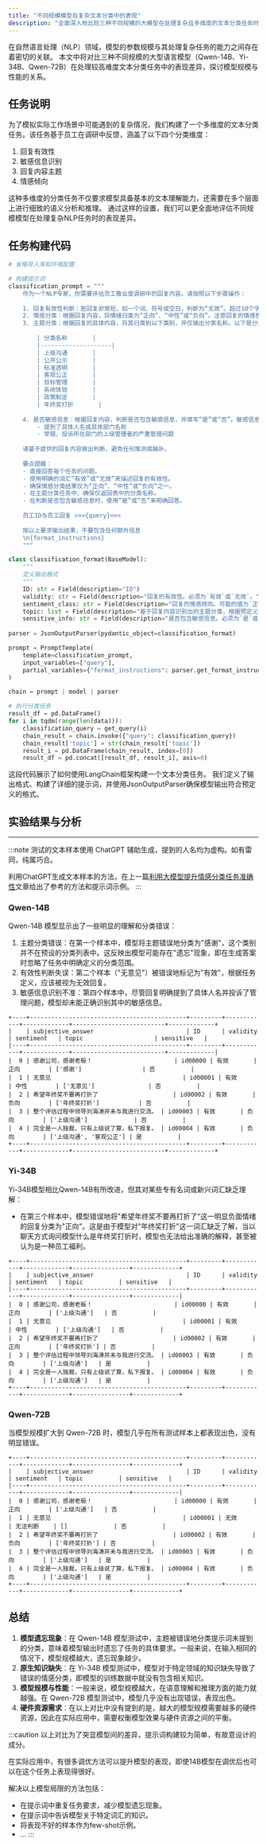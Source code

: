 ```yaml
---
title: "不同规模模型在复杂文本分类中的表现"
description: "全面深入地比较三种不同规模的大模型在处理复杂且多维度的文本分类任务时的性能表现，详细探讨模型规模与分类效果之间的紧密关联，旨在为自然语言处理领域的模型选择和应用提供有价值的参考。"
---
```


在自然语言处理（NLP）领域，模型的参数规模与其处理复杂任务的能力之间存在着密切的关联。
本文中将对比三种不同规模的大型语言模型（Qwen-14B、Yi-34B、Qwen-72B）在处理较高难度文本分类任务中的表现差异，探讨模型规模与性能的关系。

## 任务说明

为了模拟实际工作场景中可能遇到的复杂情况，我们构建了一个多维度的文本分类任务。该任务基于员工在调研中反馈，涵盖了以下四个分类维度：

1. 回复有效性
2. 敏感信息识别
3. 回复内容主题
4. 情感倾向

这种多维度的分类任务不仅要求模型具备基本的文本理解能力，还需要在多个层面上进行细致的语义分析和推理。
通过这样的设置，我们可以更全面地评估不同规模模型在处理复杂NLP任务时的表现差异。

## 任务构建代码

```python
# 省略导入库和环境配置

# 构建提示词
classification_prompt = """
    作为一个NLP专家，你需要评估员工敬业度调研中的回复内容。请按照以下步骤操作：
    
    1. 回复有效性判断：若回复非常短，如一个词、符号或空白，判断为“无效”。超过10个字即为“有效”。
    2. 情感分类：根据回复内容，将情绪归类为“正向”、“中性”或“负向”。注意回复的情感色彩、态度和情绪。对于使用反话或反讽的回复，尝试识别实际意图，并据此分类。
    3. 主题分类：根据回复的具体内容，将其归类到以下类别，并仅输出分类名称。以下是分类名称的表格形式呈现：
    
        | 分类名称       |
        |--------------------|
        | 上级沟通       |
        | 公开公示       |
        | 标准透明       |
        | 客观公正       |
        | 目标管理       |
        | 系统体验       |
        | 政策制定       |
        | 年终奖打折       |
    
    4. 是否敏感信息：根据回复内容，判断是否包含敏感信息，并填写“是”或“否”。敏感信息包括：
        - 提到了具体人名或具体部门名称
        - 举报、投诉所在部门的上级管理者的严重管理问题
    
    请基于提供的回复内容做出判断，避免任何推测或脑补。
    
    要点提醒：
    - 直接回答每个任务的问题。
    - 使用明确的词汇“有效”或“无效”来描述回复的有效性。
    - 确保情感分类结果仅为“正向”、“中性”或“负向”之一。
    - 在主题分类任务中，确保仅返回表中的分类名称。
    - 在判断是否包含敏感信息时，使用“是”或“否”来明确回答。
    
    员工ID与员工回复 >>>{query}<<<
    
    按以上要求输出结果，不要包含任何额外信息
    \n{format_instructions}
    """

class classification_format(BaseModel):
    """
    定义输出格式
    """
    ID: str = Field(description="ID")
    validity: str = Field(description="回复的有效性。必须为`有效`或`无效`。")
    sentiment_class: str = Field(description="回复的情感倾向。可能的值为`正向`、`中性`或`负向`。")
    topic: list = Field(description="基于回复内容识别出的主题分类，根据预定义的主题分类列表中选择。")
    sensitive_info: str = Field(description="是否包含敏感信息。必须为`是`或`否`。")
    
parser = JsonOutputParser(pydantic_object=classification_format)

prompt = PromptTemplate(
    template=classification_prompt,
    input_variables=["query"],
    partial_variables={"format_instructions": parser.get_format_instructions()},
)

chain = prompt | model | parser

# 执行分类任务
result_df = pd.DataFrame()
for i in tqdm(range(len(data))):
    classification_query = get_query(i)
    chain_result = chain.invoke({"query": classification_query})
    chain_result['topic'] = str(chain_result['topic'])
    result_i = pd.DataFrame(chain_result, index=[0])
    result_df = pd.concat([result_df, result_i], axis=0)
```

这段代码展示了如何使用LangChain框架构建一个文本分类任务。
我们定义了输出格式、构建了详细的提示词，并使用JsonOutputParser确保模型输出符合预定义的格式。

## 实验结果与分析

---

:::note
测试的文本样本使用 ChatGPT 辅助生成，提到的人名均为虚构。如有雷同，纯属巧合。

利用ChatGPT生成文本样本的方法，在上一篇[利用大模型提升情感分类任务准确性](sentiment_classification)文章给出了参考的方法和提示词示例。
:::

### Qwen-14B

Qwen-14B 模型显示出了一些明显的理解和分类错误：

1. 主题分类错误：在第一个样本中，模型将主题错误地分类为"感谢"，这个类别并不在预设的分类列表中。这反映出模型可能存在"遗忘"现象，即在生成答案时忽略了任务中明确定义的分类范围。
2. 有效性判断失误：第二个样本（"无意见"）被错误地标记为"有效"，根据任务定义，应该被视为无效回复。
3. 敏感信息识别不准：第四个样本中，尽管回复明确提到了具体人名并投诉了管理问题，模型却未能正确识别其中的敏感信息。

```text title="Output"
+----+--------------------------------------------+---------+------------+-------------+--------------------------+-------------+
|    | subjective_answer                          | ID      | validity   | sentiment   | topic                    | sensitive   |
|----+--------------------------------------------+---------+------------+-------------+--------------------------+-------------|
|  0 | 感谢公司，感谢老板！                       | id00000 | 有效       | 正向        | ['感谢']                 | 否          |
|  1 | 无意见                                     | id00001 | 有效       | 中性        | ['无意见']               | 否          |
|  2 | 希望年终奖不要再打折了                     | id00002 | 有效       | 负向        | ['年终奖打折']           | 否          |
|  3 | 整个评估过程中领导刘海涛并未与我进行交流。 | id00003 | 有效       | 负向        | ['上级沟通']             | 否          |
|  4 | 完全是一人独裁，只有上级说了算，私下报复。 | id00004 | 有效       | 负向        | ['上级沟通', '客观公正'] | 是          |
+----+--------------------------------------------+---------+------------+-------------+--------------------------+-------------+
```

### Yi-34B

Yi-34B模型相比Qwen-14B有所改进，但其对某些专有名词或新兴词汇缺乏理解：

- 在第三个样本中，模型错误地将"希望年终奖不要再打折了"这一明显负面情绪的回复分类为"正向"。这是由于模型对"年终奖打折"这一词汇缺乏了解，当以聊天方式询问模型什么是年终奖打折时，模型也无法给出准确的解释，甚至被认为是一种员工福利。

```text title="Output"
+----+--------------------------------------------+---------+------------+-------------+----------------+-------------+
|    | subjective_answer                          | ID      | validity   | sentiment   | topic          | sensitive   |
|----+--------------------------------------------+---------+------------+-------------+----------------+-------------|
|  0 | 感谢公司，感谢老板！                       | id00000 | 有效       | 正向        | ['上级沟通']   | 否          |
|  1 | 无意见                                     | id00001 | 有效       | 中性        | ['上级沟通']   | 否          |
|  2 | 希望年终奖不要再打折了                     | id00002 | 有效       | 正向        | ['年终奖打折'] | 否          |
|  3 | 整个评估过程中领导刘海涛并未与我进行交流。 | id00003 | 有效       | 负向        | ['上级沟通']   | 是          |
|  4 | 完全是一人独裁，只有上级说了算，私下报复。 | id00004 | 有效       | 负向        | ['上级沟通']   | 是          |
+----+--------------------------------------------+---------+------------+-------------+----------------+-------------+
```

### Qwen-72B

当模型规模扩大到 Qwen-72B 时，模型几乎在所有测试样本上都表现出色，没有明显错误。

```text title="Output"
+----+--------------------------------------------+---------+------------+-------------+----------------+-------------+
|    | subjective_answer                          | ID      | validity   | sentiment   | topic          | sensitive   |
|----+--------------------------------------------+---------+------------+-------------+----------------+-------------|
|  0 | 感谢公司，感谢老板！                       | id00000 | 有效       | 正向        | ['上级沟通']   | 否          |
|  1 | 无意见                                     | id00001 | 无效       | 无法判断    | []             | 否          |
|  2 | 希望年终奖不要再打折了                     | id00002 | 有效       | 负向        | ['年终奖打折'] | 否          |
|  3 | 整个评估过程中领导刘海涛并未与我进行交流。 | id00003 | 有效       | 负向        | ['上级沟通']   | 是          |
|  4 | 完全是一人独裁，只有上级说了算，私下报复。 | id00004 | 有效       | 负向        | ['上级沟通']   | 是          |
+----+--------------------------------------------+---------+------------+-------------+----------------+-------------+
```

## 总结

1. **模型遗忘现象**：在 Qwen-14B 模型测试中，主题被错误地分类提示词未提到的分类，意味着模型输出时遗忘了任务的具体要求。一般来说，在输入相同的情况下，模型规模越大，遗忘现象越少。
2. **原生知识缺失**：在 Yi-34B 模型测试中，模型对于特定领域的知识缺失导致了错误的情感分类，即模型的训练数据中就没有包含相关知识。
3. **模型规模与性能**：一般来说，模型规模越大，在语意理解和推理方面的能力就越强。在 Qwen-72B 模型测试中，模型几乎没有出现错误，表现出色。
4. **硬件资源需求**：在以上对比中没有提到的是，越大的模型规模需要越多的硬件资源，因此在实际应用中，需要权衡模型效果与硬件资源之间的平衡。

:::caution
以上对比为了突显模型间的差异，提示词构建较为简单，有故意设计的成分。

在实际应用中，有很多调优方法可以提升模型的表现，即使14B模型在调优后也可以在这个任务上表现得很好。

解决以上模型局限的方法包括：
- 在提示词中重复任务要求，减少模型遗忘现象。
- 在提示词中告诉模型关于特定词汇的知识。
- 将表现不好的样本作为few-shot示例。
- ...
:::